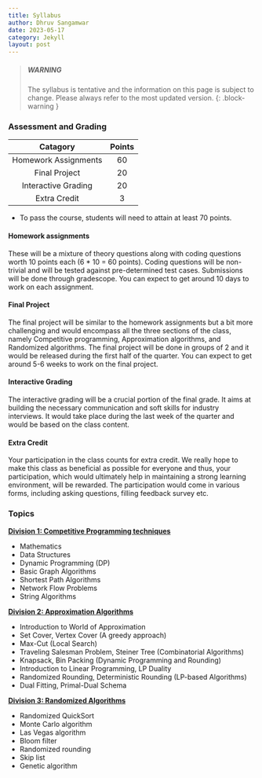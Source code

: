 ```yaml
---
title: Syllabus
author: Dhruv Sangamwar
date: 2023-05-17
category: Jekyll
layout: post
---
```


> ##### WARNING
>
> The syllabus is tentative and the information on this page is subject to change. Please always refer to the most updated version.
> {: .block-warning }

### Assessment and Grading

<div class="table-wrapper" markdown="block">

|       Catagory       | Points |
| :------------------: | :----: |
| Homework Assignments |   60   |
|    Final Project     |   20   |
| Interactive Grading  |   20   |
|     Extra Credit     |   3    |

- To pass the course, students will need to attain at least 70 points.
</div>

#### Homework assignments

These will be a mixture of theory questions along with coding questions worth 10 points each (6 \* 10 = 60 points). Coding questions will be non-trivial and will be tested against pre-determined test cases. Submissions will be done through gradescope. You can expect to get around 10 days to work on each assignment.

#### Final Project

The final project will be similar to the homework assignments but a bit more challenging and would encompass all the three sections of the class, namely Competitive programming, Approximation algorithms, and Randomized algorithms. The final project will be done in groups of 2 and it would be released during the first half of the quarter. You can expect to get around 5-6 weeks to work on the final project.

#### Interactive Grading

The interactive grading will be a crucial portion of the final grade. It aims at building the necessary communication and soft skills for industry interviews. It would take place during the last week of the quarter and would be based on the class content.

#### Extra Credit

Your participation in the class counts for extra credit. We really hope to make this class as beneficial as possible for everyone and thus, your participation, which would ultimately help in maintaining a strong learning environment, will be rewarded. The participation would come in various forms, including asking questions, filling feedback survey etc.

### Topics

**<span style="text-decoration:underline;">Division 1: Competitive Programming techniques</span>**

- Mathematics
- Data Structures
- Dynamic Programming (DP)
- Basic Graph Algorithms
- Shortest Path Algorithms
- Network Flow Problems
- String Algorithms

**<span style="text-decoration:underline;">Division 2: Approximation Algorithms</span>**

- Introduction to World of Approximation
- Set Cover, Vertex Cover (A greedy approach)
- Max-Cut (Local Search)
- Traveling Salesman Problem, Steiner Tree (Combinatorial Algorithms)
- Knapsack, Bin Packing (Dynamic Programming and Rounding)
- Introduction to Linear Programming, LP Duality
- Randomized Rounding, Deterministic Rounding (LP-based Algorithms)
- Dual Fitting, Primal-Dual Schema

**<span style="text-decoration:underline;">Division 3: Randomized Algorithms</span>**

- Randomized QuickSort
- Monte Carlo algorithm
- Las Vegas algorithm
- Bloom filter
- Randomized rounding
- Skip list
- Genetic algorithm
